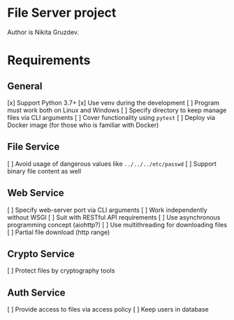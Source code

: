
# File Server project

Author is Nikita Gruzdev.

# Requirements

## General

[x] Support Python 3.7+
[x] Use venv during the development
[ ] Program must work both on Linux and Windows
[ ] Specify directory to keep manage files via CLI arguments
[ ] Cover functionality using `pytest`
[ ] Deploy via Docker image (for those who is familiar with Docker)

## File Service

[ ] Avoid usage of dangerous values like `../../../etc/passwd`
[ ] Support binary file content as well

## Web Service

[ ] Specify web-server port via CLI arguments
[ ] Work independently without WSGI
[ ] Suit with RESTful API requirements
[ ] Use asynchronous programming concept (aiohttp?)
[ ] Use multithreading for downloading files
[ ] Partial file download (http range)

## Crypto Service

[ ] Protect files by cryptography tools

## Auth Service

[ ] Provide access to files via access policy
[ ] Keep users in database
